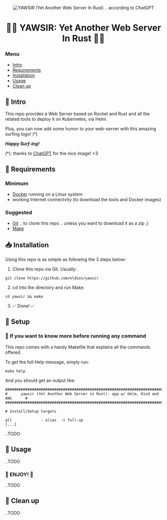 <p align="center">
  <img src="assets/logo.jpg" alt="YAWSIR (Yet Another Web Server In Rust) .. according to ChatGPT"/>
</p>

<h1 align="center">🤖🦀 YAWSIR: Yet Another Web Server In Rust 🦀🤖</h1>

### Menu

- [Intro](#-intro)
- [Requirements](#-requirements)
- [Installation](#-installation)
- [Usage](#-usage)
- [Clean up](#-clean-up)


## 🧾 Intro

This repo provides a Web Server based on Rocket and Rust and all the related
tools to deploy it on Kubernetes, via Helm.

Plus, you can now add some humor to your web-server with this amazing surfing logo! (*)

***Happy Surf-ing!***

(*): thanks to [ChatGPT](https://chat.openai.com/) for the nice image! <3

## 🔌 Requirements

### Minimum
* [Docker](https://www.docker.com/) running on a Linux system
* working Internet connectvity (to download the tools and Docker images)

### Suggested
* [Git](https://git-scm.com/) .. to clone this repo .. unless you want to download it as a zip ;)
* [Make](https://www.gnu.org/software/make/)

## 📥 Installation
Using this repo is as simple as following the 3 steps below:

1. Clone this repo via Git. Usually:
```
git clone https://github.com/eldios/yawsir
```
2. cd into the directory and run Make:
```
cd yawsir && make
```
3. ✅ Done! ✅ 

## 🤖 Setup

### 📖 If you want to know more before running any command
This repo comes with a handy Makefile that explains all the commands offered.

To get the full Help message, simply run:

```
make help
```

And you should get an output like:
```
################################################################################
#      yawsir (Yet Another Web Server in Rust)- app w/ Helm, Kind and AWS      #
################################################################################

# Install/Setup targets

all             - alias  -> full-up
[...]
```
..TODO

## 🤠 Usage

..TODO

### 🎉 ENJOY! 🎉

..TODO

## 🧹 Clean up

..TODO
